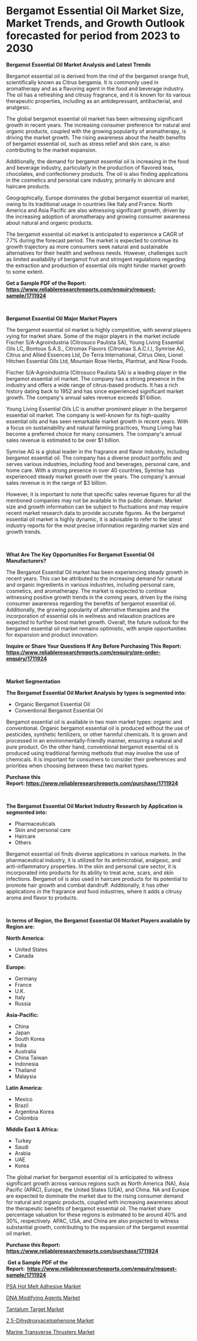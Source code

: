 <p><h1>Bergamot Essential Oil Market Size, Market Trends, and Growth Outlook forecasted for period from 2023 to 2030</h1></p><p><strong>Bergamot Essential Oil Market Analysis and Latest Trends</strong></p>
<p><p>Bergamot essential oil is derived from the rind of the bergamot orange fruit, scientifically known as Citrus bergamia. It is commonly used in aromatherapy and as a flavoring agent in the food and beverage industry. The oil has a refreshing and citrusy fragrance, and it is known for its various therapeutic properties, including as an antidepressant, antibacterial, and analgesic.</p><p>The global bergamot essential oil market has been witnessing significant growth in recent years. The increasing consumer preference for natural and organic products, coupled with the growing popularity of aromatherapy, is driving the market growth. The rising awareness about the health benefits of bergamot essential oil, such as stress relief and skin care, is also contributing to the market expansion.</p><p>Additionally, the demand for bergamot essential oil is increasing in the food and beverage industry, particularly in the production of flavored teas, chocolates, and confectionery products. The oil is also finding applications in the cosmetics and personal care industry, primarily in skincare and haircare products.</p><p>Geographically, Europe dominates the global bergamot essential oil market, owing to its traditional usage in countries like Italy and France. North America and Asia Pacific are also witnessing significant growth, driven by the increasing adoption of aromatherapy and growing consumer awareness about natural and organic products.</p><p>The bergamot essential oil market is anticipated to experience a CAGR of 7.7% during the forecast period. The market is expected to continue its growth trajectory as more consumers seek natural and sustainable alternatives for their health and wellness needs. However, challenges such as limited availability of bergamot fruit and stringent regulations regarding the extraction and production of essential oils might hinder market growth to some extent.</p></p>
<p><strong>Get a Sample PDF of the Report:&nbsp; <a href="https://www.reliableresearchreports.com/enquiry/request-sample/1711924">https://www.reliableresearchreports.com/enquiry/request-sample/1711924</a></strong></p>
<p>&nbsp;</p>
<p><strong>Bergamot Essential Oil Major Market Players</strong></p>
<p><p>The bergamot essential oil market is highly competitive, with several players vying for market share. Some of the major players in the market include Fischer S/A-Agroindustria (Citrosuco Paulista SA), Young Living Essential Oils LC, Bontoux S.A.S., Citromax Flavors (Citromax S.A.C.I.), Symrise AG, Citrus and Allied Essences Ltd, Do Terra International, Citrus Oleo, Lionel Hitchen Essential Oils Ltd, Mountain Rose Herbs, Plantnat, and Now Foods.</p><p>Fischer S/A-Agroindustria (Citrosuco Paulista SA) is a leading player in the bergamot essential oil market. The company has a strong presence in the industry and offers a wide range of citrus-based products. It has a rich history dating back to 1952 and has since experienced significant market growth. The company's annual sales revenue exceeds $1 billion.</p><p>Young Living Essential Oils LC is another prominent player in the bergamot essential oil market. The company is well-known for its high-quality essential oils and has seen remarkable market growth in recent years. With a focus on sustainability and natural farming practices, Young Living has become a preferred choice for many consumers. The company's annual sales revenue is estimated to be over $1 billion.</p><p>Symrise AG is a global leader in the fragrance and flavor industry, including bergamot essential oil. The company has a diverse product portfolio and serves various industries, including food and beverages, personal care, and home care. With a strong presence in over 40 countries, Symrise has experienced steady market growth over the years. The company's annual sales revenue is in the range of $3 billion.</p><p>However, it is important to note that specific sales revenue figures for all the mentioned companies may not be available in the public domain. Market size and growth information can be subject to fluctuations and may require recent market research data to provide accurate figures. As the bergamot essential oil market is highly dynamic, it is advisable to refer to the latest industry reports for the most precise information regarding market size and growth trends.</p></p>
<p>&nbsp;</p>
<p><strong>What Are The Key Opportunities For Bergamot Essential Oil Manufacturers?</strong></p>
<p><p>The Bergamot Essential Oil market has been experiencing steady growth in recent years. This can be attributed to the increasing demand for natural and organic ingredients in various industries, including personal care, cosmetics, and aromatherapy. The market is expected to continue witnessing positive growth trends in the coming years, driven by the rising consumer awareness regarding the benefits of bergamot essential oil. Additionally, the growing popularity of alternative therapies and the incorporation of essential oils in wellness and relaxation practices are expected to further boost market growth. Overall, the future outlook for the bergamot essential oil market remains optimistic, with ample opportunities for expansion and product innovation.</p></p>
<p><strong>Inquire or Share Your Questions If Any Before Purchasing This Report: <a href="https://www.reliableresearchreports.com/enquiry/pre-order-enquiry/1711924">https://www.reliableresearchreports.com/enquiry/pre-order-enquiry/1711924</a></strong></p>
<p>&nbsp;</p>
<p><strong>Market Segmentation</strong></p>
<p><strong>The Bergamot Essential Oil Market Analysis by types is segmented into:</strong></p>
<p><ul><li>Organic Bergamot Essential Oil</li><li>Conventional Bergamot Essential Oil</li></ul></p>
<p><p>Bergamot essential oil is available in two main market types: organic and conventional. Organic bergamot essential oil is produced without the use of pesticides, synthetic fertilizers, or other harmful chemicals. It is grown and processed in an environmentally-friendly manner, ensuring a natural and pure product. On the other hand, conventional bergamot essential oil is produced using traditional farming methods that may involve the use of chemicals. It is important for consumers to consider their preferences and priorities when choosing between these two market types.</p></p>
<p><strong>Purchase this Report:&nbsp;<a href="https://www.reliableresearchreports.com/purchase/1711924">https://www.reliableresearchreports.com/purchase/1711924</a></strong></p>
<p>&nbsp;</p>
<p><strong>The Bergamot Essential Oil Market Industry Research by Application is segmented into:</strong></p>
<p><ul><li>Pharmaceuticals</li><li>Skin and personal care</li><li>Haircare</li><li>Others</li></ul></p>
<p><p>Bergamot essential oil finds diverse applications in various markets. In the pharmaceutical industry, it is utilized for its antimicrobial, analgesic, and anti-inflammatory properties. In the skin and personal care sector, it is incorporated into products for its ability to treat acne, scars, and skin infections. Bergamot oil is also used in haircare products for its potential to promote hair growth and combat dandruff. Additionally, it has other applications in the fragrance and food industries, where it adds a citrusy aroma and flavor to products.</p></p>
<p>&nbsp;</p>
<p><strong>In terms of Region, the Bergamot Essential Oil Market Players available by Region are:</strong></p>
<p>
    <p> <strong> North America: </strong>
        <ul>
            <li>United States</li>
            <li>Canada</li>
        </ul>
        </p> 
    <p> <strong> Europe: </strong>
        <ul>
            <li>Germany</li>
            <li>France</li>
            <li>U.K.</li>
            <li>Italy</li>
            <li>Russia</li>
        </ul>
        </p> 
    <p> <strong> Asia-Pacific: </strong>
        <ul>
            <li>China</li>
            <li>Japan</li>
            <li>South Korea</li>
            <li>India</li>
            <li>Australia</li>
            <li>China Taiwan</li>
            <li>Indonesia</li>
            <li>Thailand</li>
            <li>Malaysia</li>
        </ul>
        </p> 
    <p> <strong> Latin America: </strong>
        <ul>
            <li>Mexico</li>
            <li>Brazil</li>
            <li>Argentina Korea</li>
            <li>Colombia</li>
        </ul>
        </p> 
    <p> <strong> Middle East & Africa: </strong>
        <ul>
            <li>Turkey</li>
            <li>Saudi</li>
            <li>Arabia</li>
            <li>UAE</li>
            <li>Korea</li>
        </ul>
    </p>
    </p>
<p><p>The global market for bergamot essential oil is anticipated to witness significant growth across various regions such as North America (NA), Asia Pacific (APAC), Europe, the United States (USA), and China. NA and Europe are expected to dominate the market due to the rising consumer demand for natural and organic products, coupled with increasing awareness about the therapeutic benefits of bergamot essential oil. The market share percentage valuation for these regions is estimated to be around 40% and 30%, respectively. APAC, USA, and China are also projected to witness substantial growth, contributing to the expansion of the bergamot essential oil market.</p></p>
<p><strong>Purchase this Report: <a href="https://www.reliableresearchreports.com/purchase/1711924">https://www.reliableresearchreports.com/purchase/1711924</a></strong></p>
<p>&nbsp;<strong>Get a Sample PDF of the Report:&nbsp;&nbsp;<a href="https://www.reliableresearchreports.com/enquiry/request-sample/1711924">https://www.reliableresearchreports.com/enquiry/request-sample/1711924</a></strong></p>
<p><strong></strong></p>
<p><p><a href="https://issuu.com/reportprime-2/docs/psa-hot-melt-adhesive-market-size-2030.pptx?fr=xKAE9_zU1NQ">PSA Hot Melt Adhesive Market</a></p><p><a href="https://issuu.com/reportprime-2/docs/dna-modifying-agents-market-size-2030.pptx?fr=xKAE9_zU1NQ">DNA Modifying Agents Market</a></p><p><a href="https://www.linkedin.com/pulse/tantalum-target-market-research-report-provides-thorough-pavmc/">Tantalum Target Market</a></p><p><a href="https://medium.com/@torreyjones2023/analyzing-2-5-dihydroxyacetophenone-market-global-industry-perspective-and-forecast-2023-to-2030-b60cd8f74eb5">2,5-Dihydroxyacetophenone Market</a></p><p><a href="https://github.com/WillieWoodard/Market-Research-Report-List-1/blob/main/marine-transverse-thrusters-market.md">Marine Transverse Thrusters Market</a></p></p>